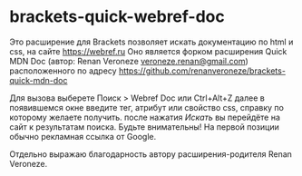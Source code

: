 brackets-quick-webref-doc
======================

Это расширение для Brackets позволяет искать документацию по html и css, 
на сайте https://webref.ru 
Оно является форком расширения Quick MDN Doc (автор: Renan Veroneze <veroneze.renan@gmail.com>)
расположенного по адресу https://github.com/renanveroneze/brackets-quick-mdn-doc

Для вызова выберете Поиск > Webref Doc или Ctrl+Alt+Z
далее в появившемся окне введите тег, атрибут или свойство css, справку по которому желаете получить.
после нажатия *Искать* вы перейдёте на сайт к результатам поиска. 
Будьте внимательны! На первой позиции обычно рекламная ссылка от Google.

Отдельно выражаю благодарность автору расширения-родителя Renan Veroneze.


